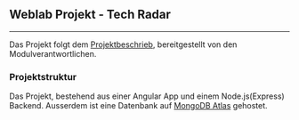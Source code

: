 ## Weblab Projekt - Tech Radar

---
Das Projekt folgt dem [Projektbeschrieb](https://github.com/web-programming-lab/web-programming-lab-projekt/blob/main/README.md), 
bereitgestellt von den Modulverantwortlichen.

### Projektstruktur
Das Projekt, bestehend aus einer Angular App und einem Node.js(Express) Backend. Ausserdem ist eine Datenbank auf [MongoDB Atlas](https://www.mongodb.com/cloud/atlas)
gehostet.
